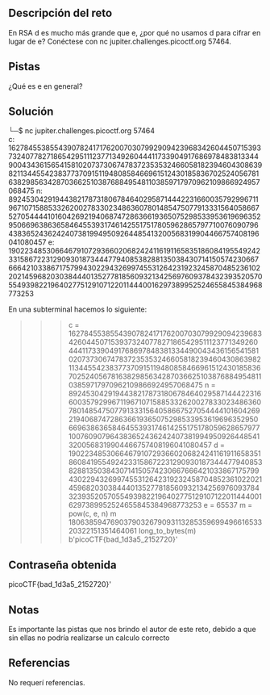 ## Descripción del reto
En RSA d es mucho más grande que e, ¿por qué no usamos d para cifrar en lugar de e? Conéctese con nc jupiter.challenges.picoctf.org 57464.

## Pistas 
¿Qué es e en general?

## Solución 
└─$  nc jupiter.challenges.picoctf.org 57464                                                      
c: 16278455385543907824171762007030799290942396834260445071539373240778271865429511123771349260444117339049176869784838133449004343615654158102073730674783723535324660581823946043086398211344554238377370915119480858466961512430185836702524056781638298563428703662510387688495481103859717970962109866924957068475
n: 89245304291944382178731806784640295871444223166003579299671196710715885332620027833023486360780148547507791333156405866752705444410160426921940687472863661936507529853395361969635295066963863658464553931746142551751780596286579771007609079643836524362424073819949509264485413200568319904466757408196041080457
e: 19022348530664679107293660206824241161911658351860841955492423315867223129093018734447794085382881350384307141505742306676664210338671757994302294326997455312642319232458704852361022021459682030384440135277818560932134256976093784323935205705549398221964027751291071220114440016297389952524655845384968773253

En una subterminal hacemos lo siguiente:
>>> c = 16278455385543907824171762007030799290942396834260445071539373240778271865429511123771349260444117339049176869784838133449004343615654158102073730674783723535324660581823946043086398211344554238377370915119480858466961512430185836702524056781638298563428703662510387688495481103859717970962109866924957068475
>>> n = 89245304291944382178731806784640295871444223166003579299671196710715885332620027833023486360780148547507791333156405866752705444410160426921940687472863661936507529853395361969635295066963863658464553931746142551751780596286579771007609079643836524362424073819949509264485413200568319904466757408196041080457
>>> d = 19022348530664679107293660206824241161911658351860841955492423315867223129093018734447794085382881350384307141505742306676664210338671757994302294326997455312642319232458704852361022021459682030384440135277818560932134256976093784323935205705549398221964027751291071220114440016297389952524655845384968773253
>>> e = 65537
>>> m = pow(c, e, n)
>>> m
180638594769037903267909311328535969949661653320322151351464061
>>> long_to_bytes(m)
b'picoCTF{bad_1d3a5_2152720}'


## Contraseña obtenida 
picoCTF{bad_1d3a5_2152720}'
## Notas 
Es importante las pistas que nos brindo el autor de este reto, debido a que sin ellas no podría realizarse un calculo correcto
## Referencias 
No requerí referencias.